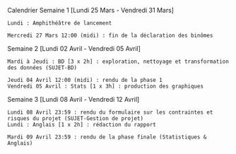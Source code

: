 Calendrier
Semaine 1 [Lundi 25 Mars - Vendredi 31 Mars]

    Lundi : Amphithéâtre de lancement 

    Mercredi 27 Mars 12:00 (midi) : fin de la déclaration des binômes 

Semaine 2 [Lundi 02 Avril - Vendredi 05 Avril]

    Mardi à Jeudi : BD [3 x 2h] : exploration, nettoyage et transformation des données (SUJET-BD)

    Jeudi 04 Avril 12:00 (midi) : rendu de la phase 1 
    Vendredi 05 Avril : Stats [1 x 3h] : production des graphiques 

Semaine 3 [Lundi 08 Avril - Vendredi 12 Avril]

    Lundi 08 Avril 23:59 : rendu du formulaire sur les contraintes et risques du projet (SUJET-Gestion de projet) 
    Lundi : Anglais [1 x 2h] : rédaction du rapport

    Mardi 09 Avril 23:59 : rendu de la phase finale (Statistiques & Anglais)
